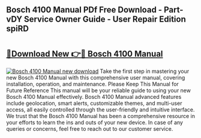 ## Bosch 4100 Manual PDf Free Download - Part-vDY Service Owner Guide - User Repair Edition spiRD

# <h2><a href="http://bc42075.oget.top/?id=Bosch+4100+Manual">🔗Download New 👉🔴 Bosch 4100 Manual</a></h2>

[![Bosch 4100 Manual new download](https://i.imgur.com/5g1atiW.png)](http://bc42075.oget.top/?id=Bosch+4100+Manual)
Take the first step in mastering your new Bosch 4100 Manual with this comprehensive user manual, covering installation, operation, and maintenance. Please Keep This Manual for Future Reference This manual will be your reliable guide to using your new Bosch 4100 Manual effectively. Bosch 4100 Manual advanced features include geolocation, smart alerts, customizable themes, and multi-user access, all easily controlled through the user-friendly and intuitive interface. We trust that the Bosch 4100 Manual has been a comprehensive resource in your efforts to learn the ins and outs of your new device. In case of any queries or concerns, feel free to reach out to our customer service.

